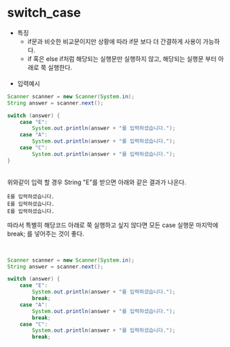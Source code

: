 # switch_case

* 특징
    * if문과 비슷한 비교문이지만 상황에 따라 if문 보다 더 간결하게 사용이 가능하다.
    * if 혹은 else if처럼 해당되는 실행문만 실행하지 않고, 해당되는 실행문 부터 아래로 쭉 실행한다.
    <br><br>
* 입력예시
```java
Scanner scanner = new Scanner(System.in);
String answer = scanner.next();

switch (answer) {
    case "E":
        System.out.println(answer + "를 입력하셨습니다.");
    case "A":
        System.out.println(answer + "를 입력하셨습니다.");
    case "C":
        System.out.println(answer + "를 입력하셨습니다.");
}
```
<br>
위와같이 입력 할 경우 String "E"를 받으면 아래와 같은 결과가 나온다.
<br>

```
E를 입력하셨습니다.
E를 입력하셨습니다.
E를 입력하셨습니다.
```
따라서 특별히 해당코드 아래로 쭉 실행하고 싶지 않다면 모든 case 실행문 마지막에 break; 를 넣어주는 것이 좋다.

<br>

```java
Scanner scanner = new Scanner(System.in);
String answer = scanner.next();

switch (answer) {
    case "E":
        System.out.println(answer + "를 입력하셨습니다.");
        break;
    case "A":
        System.out.println(answer + "를 입력하셨습니다.");
        break;
    case "C":
        System.out.println(answer + "를 입력하셨습니다.");
        break;
```